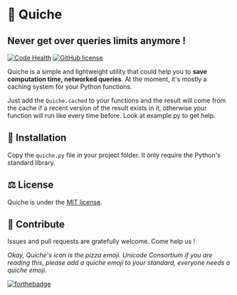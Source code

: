 # 🍕 Quiche
## Never get over queries limits anymore !
[![Code Health](https://landscape.io/github/the-new-sky/quiche/master/landscape.svg?style=flat)](https://landscape.io/github/the-new-sky/quiche/master) [![GitHub license](https://img.shields.io/badge/license-MIT-blue.svg)](https://github.com/the-new-sky/quiche/blob/master/LICENSE.md) 


Quiche is a simple and lightweight utility that could help you to **save computation time, networked queries**.
At the moment, it's mostly a caching system for your Python functions.

Just add the `Quiche.cached` to your functions and the result will come from the cache if a recent version of the result exists in it, otherwise your function will run like every time before. Look at example.py to get help.

## 🔨 Installation

Copy the `quiche.py` file in your project folder. It only require the Python's standard library.

## ⚖️ License
Quiche is under the [MIT license](https://github.com/the-new-sky/quiche/blob/master/LICENSE.md).

## 🚀 Contribute
Issues and pull requests are gratefully welcome. Come help us !

*Okay, Quiche's icon is the pizza emoji. Unicode Consortium if you are reading this, please add a quiche emoji to your standard, everyone needs a quiche emoji.*

[![forthebadge](http://forthebadge.com/badges/built-with-love.svg)](http://forthebadge.com)

